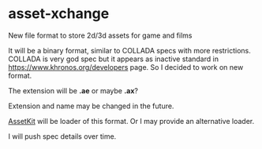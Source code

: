# asset-xchange

New file format to store 2d/3d assets for game and films

It will be a binary format, similar to COLLADA specs with more restrictions. COLLADA is very god spec but it appears as inactive standard in https://www.khronos.org/developers page.
So I decided to work on new format.

The extension will be **.ae** or maybe **.ax**?

Extension and name may be changed in the future.

[AssetKit](https://github.com/recp/assetkit) will be loader of this format. Or I may provide an alternative loader. 

I will push spec details over time.
